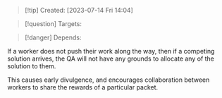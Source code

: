 
>[!tip] Created: [2023-07-14 Fri 14:04]

>[!question] Targets: 

>[!danger] Depends: 

If a worker does not push their work along the way, then if a competing solution arrives, the QA will not have any grounds to allocate any of the solution to them.

This causes early divulgence, and encourages collaboration between workers to share the rewards of a particular packet.